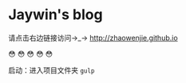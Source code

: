 # Jaywin's  blog
请点击右边链接访问→_→ http://zhaowenjie.github.io

:flushed: :flushed: :flushed: :flushed: :flushed: 


启动：进入项目文件夹 `gulp`

